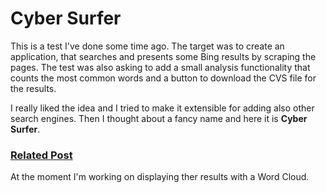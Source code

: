 # Cyber Surfer

This is a test I've done some time ago. The target was to create an application, that searches and presents some Bing results by scraping the pages.
The test was also asking to add a small analysis functionality that counts the most common words and a button to download the CVS file for the results.

I really liked the idea and I tried to make it extensible for adding also other search engines. Then I thought about a fancy name and here it is **Cyber Surfer**.

### [Related Post](https://cyberzenno.wordpress.com/2017/01/31/cyber-surfer/)

At the moment I'm working on displaying ther results with a Word Cloud.
